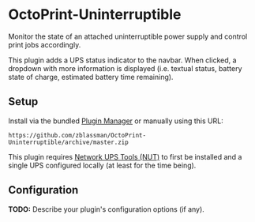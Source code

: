 # OctoPrint-Uninterruptible

Monitor the state of an attached uninterruptible power supply and control print jobs accordingly.

This plugin adds a UPS status indicator to the navbar. When clicked, a dropdown with more information is displayed (i.e. textual status, battery state of charge, estimated battery time remaining).

## Setup

Install via the bundled [Plugin Manager](https://docs.octoprint.org/en/master/bundledplugins/pluginmanager.html)
or manually using this URL:

    https://github.com/zblassman/OctoPrint-Uninterruptible/archive/master.zip

This plugin requires [Network UPS Tools (NUT)](https://networkupstools.org/) to first be installed and a single UPS configured locally (at least for the time being).

## Configuration

**TODO:** Describe your plugin's configuration options (if any).
